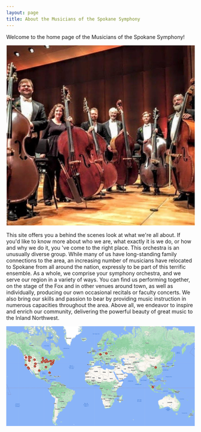 ```yaml
---
layout: page
title: About the Musicians of the Spokane Symphony
---
```


Welcome to the home page of the Musicians of the Spokane Symphony!

![SSO Bass Section](/assets/img/about-us/basssection.png)

This site offers you a behind the scenes look at what we're all about. If you'd
like to know more about who we are, what exactly it is we do, or how and why we
do it, you 've come to the right place. This orchestra is an unusually diverse
group. While many of us have long-standing family connections to the area, an
increasing number of musicians have relocated to Spokane from all around the
nation, expressly to be part of this terrific ensemble. As a whole, we comprise
your symphony orchestra, and we serve our region in a variety of ways. You can
find us performing together, on the stage of the Fox and in other venues around
town, as well as individually, producing our own occasional recitals or faculty
concerts. We also bring our skills and passion to bear by providing music
instruction in numerous capacities throughout the area. Above all, we endeavor
to inspire and enrich our community, delivering the powerful beauty of great
music to the Inland Northwest.

![SSO Musician Map](/assets/img/about-us/ssomusicianmap.png)
